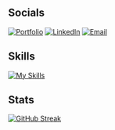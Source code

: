 ## Socials
[![Portfolio](https://img.shields.io/badge/Portfolio-Andrew-success?style=flat&logo=A-Frame)](https://millsdev.netlify.app/)
[![LinkedIn](https://img.shields.io/badge/LinkedIn-Andrew-blue?style=flat&logo=linkedin)](https://www.linkedin.com/in/amills25/)
[![Email](https://img.shields.io/badge/Email-awmills25@gmail.com-red?style=flat&logo=Minutemailer)](mailto:awmills25@gmail.com)

## Skills
[![My Skills](https://skillicons.dev/icons?i=git,html,css,sass,tailwind,bootstrap,js,ts,react,nextjs,py,django,php,laravel,postgres,graphql,ai,vercel,firebase,netlify,docker,postman,vscode)](https://skillicons.dev)

## Stats
[![GitHub Streak](https://streak-stats.demolab.com?user=amills25&theme=solarized-light&mode=weekly&exclude_days=Sun%2CSat)](https://git.io/streak-stats)

<!--
**amills25/amills25** is a ✨ _special_ ✨ repository because its `README.md` (this file) appears on your GitHub profile.

Here are some ideas to get you started:

- 🔭 I’m currently working on ...
- 🌱 I’m currently learning ...
- 👯 I’m looking to collaborate on ...
- 🤔 I’m looking for help with ...
- 💬 Ask me about ...
- 📫 How to reach me: ...
- 😄 Pronouns: ...
- ⚡ Fun fact: ...
-->
